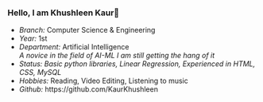 ### Hello, I am Khushleen Kaur👋

<ul>
     <li>
       <i>Branch: </i>Computer Science & Engineering
     </li>
     <li>
       <i>Year: </i> 1st
     </li>
     <li>
       <i>Department: </i>Artificial Intelligence
     </li>
     <i>A novice in the field of AI-ML I am still getting the hang of it</i>
     <li>
       <i>Status: Basic python libraries, Linear Regression, Experienced in HTML, CSS, MySQL</i>
     </li>
     <li>
       <i>Hobbies: </i> Reading, Video Editing, Listening to music
     </li>
     <li>
         <i>Github: </i> https://github.com/KaurKhushleen
     </li>
</ul>